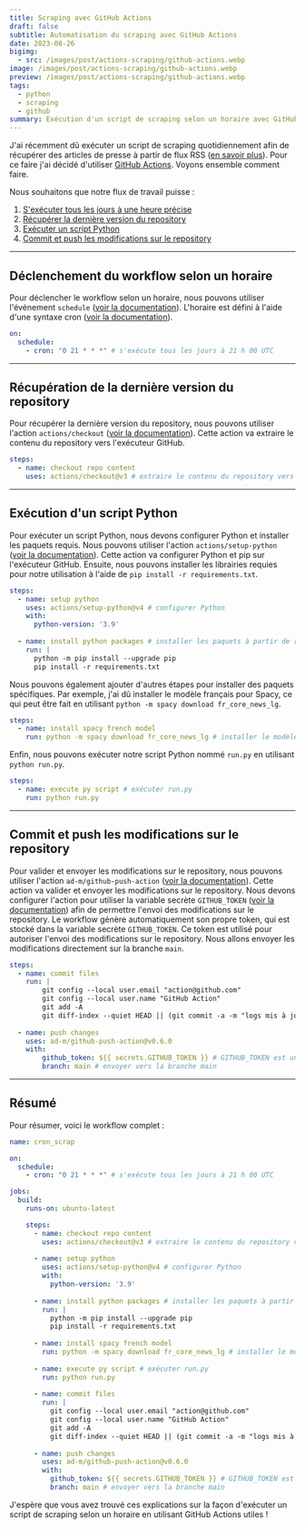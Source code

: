 ```yaml
---
title: Scraping avec GitHub Actions
draft: false
subtitle: Automatisation du scraping avec GitHub Actions
date: 2023-08-26
bigimg:
  - src: /images/post/actions-scraping/github-actions.webp
image: /images/post/actions-scraping/github-actions.webp
preview: /images/post/actions-scraping/github-actions.webp
tags:
  - python
  - scraping
  - github
summary: Exécution d'un script de scraping selon un horaire avec GitHub Actions
---
```


J'ai récemment dû exécuter un script de scraping quotidiennement afin de récupérer des articles de presse à partir de flux RSS ([en savoir plus](/post/rsstrend)). Pour ce faire j'ai décidé d'utiliser [GitHub Actions](https://github.com/features/actions). Voyons ensemble comment faire.

Nous souhaitons que notre flux de travail puisse :

1. [S'exécuter tous les jours à une heure précise](#déclenchement-du-workflow-selon-un-horaire)
2. [Récupérer la dernière version du repository](#récupération-de-la-dernière-version-du-repository)
3. [Exécuter un script Python](#exécution-dun-script-python)
4. [Commit et push les modifications sur le repository](#commit-et-push-les-modifications-sur-le-repository)

---

## Déclenchement du workflow selon un horaire

Pour déclencher le workflow selon un horaire, nous pouvons utiliser l'événement `schedule` ([voir la documentation](https://docs.github.com/en/actions/reference/events-that-trigger-workflows#scheduled-events)). L'horaire est défini à l'aide d'une syntaxe cron ([voir la documentation](https://docs.github.com/en/actions/reference/events-that-trigger-workflows#schedule)).

```yaml
on:
  schedule:
    - cron: "0 21 * * *" # s'exécute tous les jours à 21 h 00 UTC
```

---

## Récupération de la dernière version du repository

Pour récupérer la dernière version du repository, nous pouvons utiliser l'action `actions/checkout` ([voir la documentation](https://github.com/actions/checkout)). Cette action va extraire le contenu du repository vers l'exécuteur GitHub.

```yaml
steps:
  - name: checkout repo content
    uses: actions/checkout@v3 # extraire le contenu du repository vers l'exécuteur GitHub
```

---

## Exécution d'un script Python

Pour exécuter un script Python, nous devons configurer Python et installer les paquets requis. Nous pouvons utiliser l'action `actions/setup-python` ([voir la documentation](https://github.com/actions/setup-python)). Cette action va configurer Python et pip sur l'exécuteur GitHub. Ensuite, nous pouvons installer les librairies requies pour notre utilisation à l'aide de `pip install -r requirements.txt`.

```yaml
steps:
  - name: setup python
    uses: actions/setup-python@v4 # configurer Python
    with:
      python-version: '3.9'
      
  - name: install python packages # installer les paquets à partir de requirements.txt
    run: |
      python -m pip install --upgrade pip
      pip install -r requirements.txt
```

Nous pouvons également ajouter d'autres étapes pour installer des paquets spécifiques. Par exemple, j'ai dû installer le modèle français pour Spacy, ce qui peut être fait en utilisant `python -m spacy download fr_core_news_lg`.

```yaml
steps:
  - name: install spacy french model
    run: python -m spacy download fr_core_news_lg # installer le modèle français pour Spacy (utilisé par mon script)
```

Enfin, nous pouvons exécuter notre script Python nommé `run.py` en utilisant `python run.py`.

```yaml
steps:
  - name: execute py script # exécuter run.py
    run: python run.py
```

---

## Commit et push les modifications sur le repository

Pour valider et envoyer les modifications sur le repository, nous pouvons utiliser l'action `ad-m/github-push-action` ([voir la documentation](https://github.com/ad-m/github-push-action)). Cette action va valider et envoyer les modifications sur le repository. Nous devons configurer l'action pour utiliser la variable secrète `GITHUB_TOKEN` ([voir la documentation](https://docs.github.com/en/actions/security-guides/automatic-token-authentication)) afin de permettre l'envoi des modifications sur le repository.
Le workflow génère automatiquement son propre token, qui est stocké dans la variable secrète `GITHUB_TOKEN`. Ce token est utilisé pour autoriser l'envoi des modifications sur le repository. Nous allons envoyer les modifications directement sur la branche `main`.

```yaml
steps:
  - name: commit files
    run: |
        git config --local user.email "action@github.com"
        git config --local user.name "GitHub Action"
        git add -A
        git diff-index --quiet HEAD || (git commit -a -m "logs mis à jour" --allow-empty)
          
  - name: push changes
    uses: ad-m/github-push-action@v0.6.0
    with:
        github_token: ${{ secrets.GITHUB_TOKEN }} # GITHUB_TOKEN est une variable secrète générée automatiquement par GitHub Actions
        branch: main # envoyer vers la branche main
```

---

## Résumé

Pour résumer, voici le workflow complet :

```yaml
name: cron_scrap

on:
  schedule:
    - cron: "0 21 * * *" # s'exécute tous les jours à 21 h 00 UTC

jobs:
  build:
    runs-on: ubuntu-latest

    steps:
      - name: checkout repo content
        uses: actions/checkout@v3 # extraire le contenu du repository vers l'exécuteur GitHub
        
      - name: setup python
        uses: actions/setup-python@v4 # configurer Python
        with:
          python-version: '3.9'
          
      - name: install python packages # installer les paquets à partir de requirements.txt
        run: |
          python -m pip install --upgrade pip
          pip install -r requirements.txt 
          
      - name: install spacy french model
        run: python -m spacy download fr_core_news_lg # installer le modèle français pour Spacy (utilisé par mon script)
        
      - name: execute py script # exécuter run.py
        run: python run.py
          
      - name: commit files
        run: |
          git config --local user.email "action@github.com"
          git config --local user.name "GitHub Action"
          git add -A
          git diff-index --quiet HEAD || (git commit -a -m "logs mis à jour" --allow-empty)
          
      - name: push changes
        uses: ad-m/github-push-action@v0.6.0
        with:
          github_token: ${{ secrets.GITHUB_TOKEN }} # GITHUB_TOKEN est une variable secrète générée automatiquement par GitHub Actions
          branch: main # envoyer vers la branche main
```

J'espère que vous avez trouvé ces explications sur la façon d'exécuter un script de scraping selon un horaire en utilisant GitHub Actions utiles !